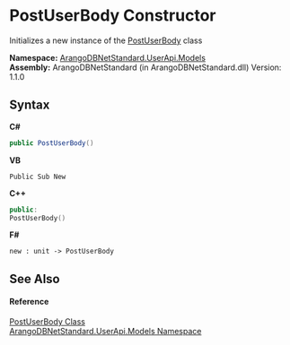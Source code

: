 # PostUserBody Constructor 
 

Initializes a new instance of the <a href="029c4540-27d8-0960-204b-a1217c797676">PostUserBody</a> class

**Namespace:**&nbsp;<a href="3f782427-687a-00ed-a402-dbe7f114707d">ArangoDBNetStandard.UserApi.Models</a><br />**Assembly:**&nbsp;ArangoDBNetStandard (in ArangoDBNetStandard.dll) Version: 1.1.0

## Syntax

**C#**<br />
``` C#
public PostUserBody()
```

**VB**<br />
``` VB
Public Sub New
```

**C++**<br />
``` C++
public:
PostUserBody()
```

**F#**<br />
``` F#
new : unit -> PostUserBody
```


## See Also


#### Reference
<a href="029c4540-27d8-0960-204b-a1217c797676">PostUserBody Class</a><br /><a href="3f782427-687a-00ed-a402-dbe7f114707d">ArangoDBNetStandard.UserApi.Models Namespace</a><br />